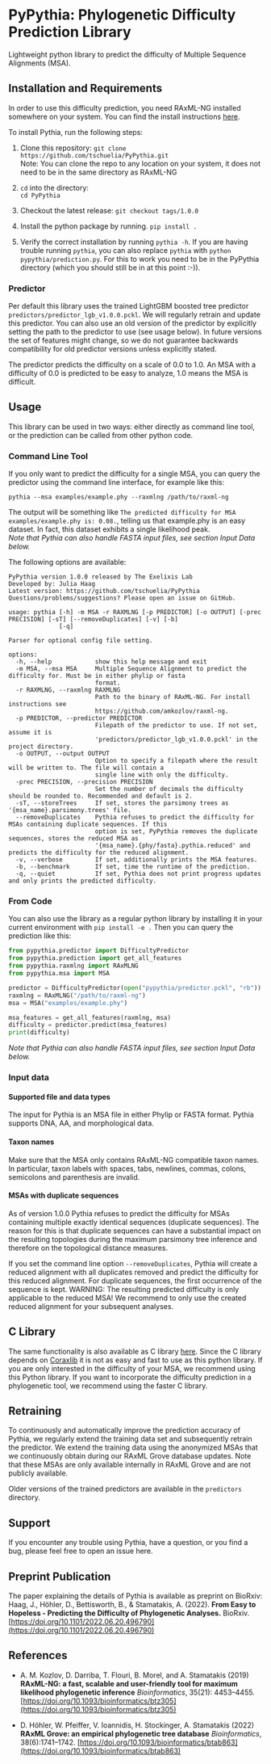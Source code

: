 # PyPythia: Phylogenetic Difficulty Prediction Library

Lightweight python library to predict the difficulty of Multiple Sequence Alignments (MSA). 

## Installation and Requirements
In order to use this difficulty prediction, you need RAxML-NG installed somewhere on your system. 
You can find the install instructions [here](https://github.com/amkozlov/raxml-ng).

To install Pythia, run the following steps:

1. Clone this repository: `git clone https://github.com/tschuelia/PyPythia.git`  
Note: You can clone the repo to any location on your system, it does not need to be in the same directory as RAxML-NG 

2. `cd` into the directory:   
`cd PyPythia`

3. Checkout the latest release:
`git checkout tags/1.0.0`

4. Install the python package by running.
`pip install .`  

5. Verify the correct installation by running `pythia -h`. If you are having trouble running `pythia`, you can also replace `pythia` with `python pypythia/prediction.py`. 
For this to work you need to be in the PyPythia directory (which you should still be in at this point :-)).


### Predictor
Per default this library uses the trained LightGBM boosted tree predictor `predictors/predictor_lgb_v1.0.0.pckl`. 
We will regularly retrain and update this predictor. You can also use an old version of the predictor by explicitly setting the path to the predictor to use (see usage below).
In future versions the set of features might change, so we do not guarantee backwards compatibility for old predictor versions unless explicitly stated. 

The predictor predicts the difficulty on a scale of 0.0 to 1.0. An MSA with a difficulty of 0.0 is predicted to be easy to analyze, 1.0 means the MSA is difficult. 

## Usage
This library can be used in two ways: either directly as command line tool, or the prediction can be called from other python code.

### Command Line Tool
If you only want to predict the difficulty for a single MSA, you can query the predictor using the command line interface, for example like this:
```commandline
pythia --msa examples/example.phy --raxmlng /path/to/raxml-ng
```
The output will be something like `The predicted difficulty for MSA examples/example.phy is: 0.08.`, telling us that example.phy is an easy dataset. In fact, this dataset exhibits a single likelihood peak.  
*Note that Pythia can also handle FASTA input files, see section Input Data below.*

The following options are available:
```commandline
PyPythia version 1.0.0 released by The Exelixis Lab
Developed by: Julia Haag
Latest version: https://github.com/tschuelia/PyPythia
Questions/problems/suggestions? Please open an issue on GitHub.

usage: pythia [-h] -m MSA -r RAXMLNG [-p PREDICTOR] [-o OUTPUT] [-prec PRECISION] [-sT] [--removeDuplicates] [-v] [-b]
              [-q]

Parser for optional config file setting.

options:
  -h, --help            show this help message and exit
  -m MSA, --msa MSA     Multiple Sequence Alignment to predict the difficulty for. Must be in either phylip or fasta
                        format.
  -r RAXMLNG, --raxmlng RAXMLNG
                        Path to the binary of RAxML-NG. For install instructions see
                        https://github.com/amkozlov/raxml-ng.
  -p PREDICTOR, --predictor PREDICTOR
                        Filepath of the predictor to use. If not set, assume it is
                        'predictors/predictor_lgb_v1.0.0.pckl' in the project directory.
  -o OUTPUT, --output OUTPUT
                        Option to specify a filepath where the result will be written to. The file will contain a
                        single line with only the difficulty.
  -prec PRECISION, --precision PRECISION
                        Set the number of decimals the difficulty should be rounded to. Recommended and default is 2.
  -sT, --storeTrees     If set, stores the parsimony trees as '{msa_name}.parsimony.trees' file.
  --removeDuplicates    Pythia refuses to predict the difficulty for MSAs containing duplicate sequences. If this
                        option is set, PyPythia removes the duplicate sequences, stores the reduced MSA as
                        '{msa_name}.{phy/fasta}.pythia.reduced' and predicts the difficulty for the reduced alignment.
  -v, --verbose         If set, additionally prints the MSA features.
  -b, --benchmark       If set, time the runtime of the prediction.
  -q, --quiet           If set, Pythia does not print progress updates and only prints the predicted difficulty.
```


### From Code
You can also use the library as a regular python library by installing it in your current environment with 
`pip install -e .` 
Then you can query the prediction like this:

```python
from pypythia.predictor import DifficultyPredictor
from pypythia.prediction import get_all_features
from pypythia.raxmlng import RAxMLNG
from pypythia.msa import MSA

predictor = DifficultyPredictor(open("pypythia/predictor.pckl", "rb"))
raxmlng = RAxMLNG("/path/to/raxml-ng")
msa = MSA("examples/example.phy")

msa_features = get_all_features(raxmlng, msa)
difficulty = predictor.predict(msa_features)
print(difficulty)
```
*Note that Pythia can also handle FASTA input files, see section Input Data below.*

### Input data
#### Supported file and data types
The input for Pythia is an MSA file in either Phylip or FASTA format. Pythia supports DNA, AA, and morphological data.

#### Taxon names
Make sure that the MSA only contains RAxML-NG compatible taxon names. 
In particular, taxon labels with spaces, tabs, newlines, commas, colons, semicolons and parenthesis are invalid.

#### MSAs with duplicate sequences
As of version 1.0.0 Pythia refuses to predict the difficulty for MSAs containing multiple exactly identical sequences (duplicate sequences).
The reason for this is that duplicate sequences can have a substantial impact on the resulting topologies during the maximum parsimony tree inference 
and therefore on the topological distance measures. 

If you set the command line option `--removeDuplicates`, Pythia will create a reduced alignment with all duplicates removed and predict the difficulty for this reduced alignment.
For duplicate sequences, the first occurrence of the sequence is kept.
WARNING: The resulting predicted difficulty is only applicable to the reduced MSA! We recommend to only use the created reduced alignment for your subsequent analyses. 

## C Library
The same functionality is also available as C library [here](https://github.com/tschuelia/difficulty_prediction). 
Since the C library depends on [Coraxlib](https://codeberg.org/Exelixis-Lab/coraxlib) it is not as easy and fast to use as this python library.
If you are only interested in the difficulty of your MSA, we recommend using this Python library. 
If you want to incorporate the difficulty prediction in a phylogenetic tool, we recommend using the faster C library.


## Retraining
To continuously and automatically improve the prediction accuracy of Pythia, we regularly extend the training data set and subsequently retrain the predictor. 
We extend the training data using the anonymized MSAs that we continuously obtain during our RAxML Grove database updates. 
Note that these MSAs are only available internally in RAxML Grove and are not publicly available.

Older versions of the trained predictors are available in the `predictors` directory.


## Support
If you encounter any trouble using Pythia, have a question, or you find a bug, please feel free to open an issue here.


## Preprint Publication
The paper explaining the details of Pythia is available as preprint on BioRxiv:   
Haag, J., Höhler, D., Bettisworth, B., & Stamatakis, A. (2022). **From Easy to Hopeless - Predicting the Difficulty of Phylogenetic Analyses.** BioRxiv. [https://doi.org/10.1101/2022.06.20.496790](https://doi.org/10.1101/2022.06.20.496790)


## References
* A. M. Kozlov, D. Darriba, T. Flouri, B. Morel, and A. Stamatakis (2019) 
**RAxML-NG: a fast, scalable and user-friendly tool for maximum likelihood phylogenetic inference** 
*Bioinformatics*, 35(21): 4453–4455. 
[https://doi.org/10.1093/bioinformatics/btz305](https://doi.org/10.1093/bioinformatics/btz305)

* D. Höhler, W. Pfeiffer, V. Ioannidis, H. Stockinger, A. Stamatakis (2022)
**RAxML Grove: an empirical phylogenetic tree database**
*Bioinformatics*, 38(6):1741–1742.
[https://doi.org/10.1093/bioinformatics/btab863](https://doi.org/10.1093/bioinformatics/btab863)

